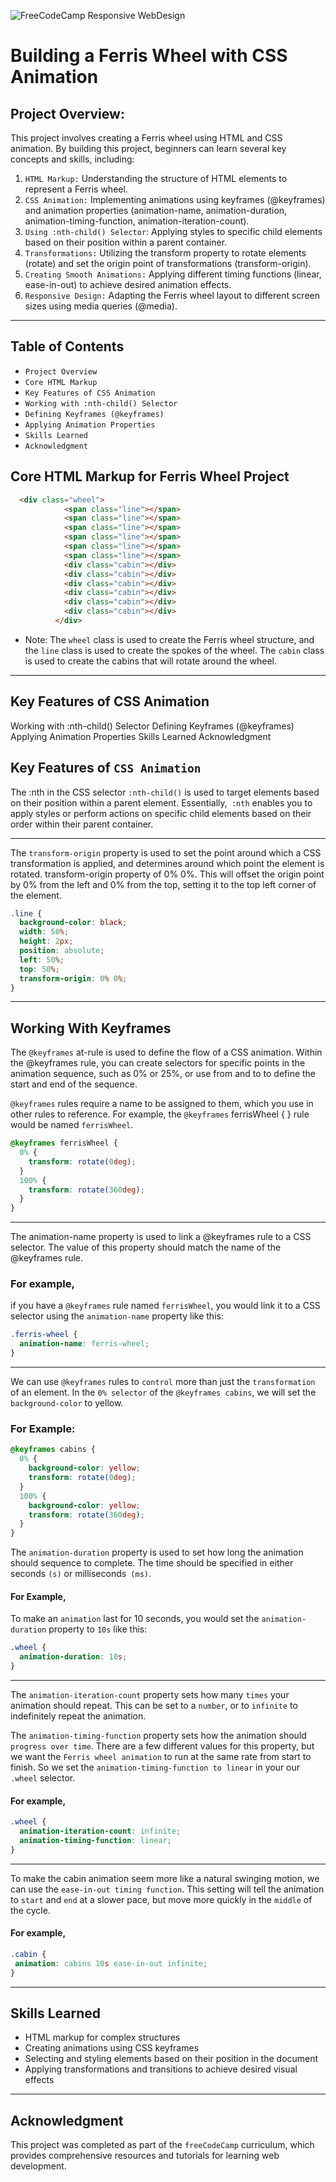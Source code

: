 ![FreeCodeCamp Responsive WebDesign](assets/ferris_wheel_image.jpg)  

# Building a Ferris Wheel with CSS Animation

## Project Overview: 
This project involves creating a Ferris wheel using HTML and CSS animation. By building this project, beginners can learn several key concepts and skills, including:

1. `HTML Markup:` Understanding the structure of HTML elements to represent a Ferris wheel.
2. `CSS Animation:` Implementing animations using keyframes (@keyframes) and animation properties (animation-name, animation-duration, animation-timing-function, animation-iteration-count).
3. `Using :nth-child() Selector`: Applying styles to specific child elements based on their position within a parent container.
4. `Transformations:` Utilizing the transform property to rotate elements (rotate) and set the origin point of transformations (transform-origin).
5. `Creating Smooth Animations:` Applying different timing functions (linear, ease-in-out) to achieve desired animation effects.
6. `Responsive Design:` Adapting the Ferris wheel layout to different screen sizes using media queries (@media).
***
## Table of Contents
+ `Project Overview`
+ `Core HTML Markup`
+ `Key Features of CSS Animation`
+ `Working with :nth-child() Selector`
+ `Defining Keyframes (@keyframes)`
+ `Applying Animation Properties`
+ `Skills Learned`
+ `Acknowledgment`

## Core HTML Markup for Ferris Wheel Project
```html
  <div class="wheel">
            <span class="line"></span>
            <span class="line"></span>
            <span class="line"></span>
            <span class="line"></span>
            <span class="line"></span>
            <span class="line"></span>
            <div class="cabin"></div>
            <div class="cabin"></div>
            <div class="cabin"></div>
            <div class="cabin"></div>
            <div class="cabin"></div>
            <div class="cabin"></div>
          </div>
``` 
+ Note: The `wheel` class is used to create the Ferris wheel structure, and the `line` class is used to create the spokes of the wheel. The `cabin` class is used to create the cabins that will rotate around the wheel.
***
## Key Features of CSS Animation
Working with :nth-child() Selector
Defining Keyframes (@keyframes)
Applying Animation Properties
Skills Learned
Acknowledgment  


## Key Features of `CSS Animation`

The :nth in the CSS selector `:nth-child()` is used to target elements based on their position within a parent element. Essentially,` :nth` enables you to apply styles or perform actions on specific child elements based on their order within their parent container.

---

The `transform-origin` property is used to set the point around which a CSS transformation is applied, and determines around which point the element is rotated.
transform-origin property of 0% 0%. This will offset the origin point by 0% from the left and 0% from the top, setting it to the top left corner of the element.

```css
.line {
  background-color: black;
  width: 50%;
  height: 2px;
  position: absolute;
  left: 50%;
  top: 50%;
  transform-origin: 0% 0%;
}
```

---
## Working With  Keyframes

The `@keyframes` at-rule is used to define the flow of a CSS animation. Within the @keyframes rule, you can create selectors for specific points in the animation sequence, such as 0% or 25%, or use from and to to define the start and end of the sequence.

`@keyframes` rules require a name to be assigned to them, which you use in other rules to reference.
For example, the `@keyframes` ferrisWheel { } rule would be named `ferrisWheel`.

```css
@keyframes ferrisWheel {
  0% {
    transform: rotate(0deg);
  }
  100% {
    transform: rotate(360deg);
  }
}
```

---

The animation-name property is used to link a @keyframes rule to a CSS selector. The value of this property should match the name of the @keyframes rule.

### For example,

if you have a `@keyframes` rule named `ferrisWheel`, you would link it to a CSS selector using the `animation-name` property like this:

```css
.ferris-wheel {
  animation-name: ferris-wheel;
}
```
---
We can use `@keyframes` rules to `control` more than just the `transformation` of an element. In the `0% selector` of the `@keyframes cabins`, we will set the `background-color` to yellow.

### For Example:
```css
@keyframes cabins {
  0% {
    background-color: yellow;
    transform: rotate(0deg);
  }
  100% {
    background-color: yellow;
    transform: rotate(360deg);
  }
}
``` 

The `animation-duration` property is used to set how long the animation should sequence to complete. The time should be specified in either seconds `(s)` or milliseconds` (ms)`.

#### For Example,

To make an `animation` last for 10 seconds, you would set the `animation-duration` property to `10s` like this:

```css
.wheel {
  animation-duration: 10s;
}
```
---

The `animation-iteration-count` property sets how many `times` your animation should repeat. This can be set to a `number`, or to `infinite` to indefinitely repeat the animation.

The `animation-timing-function` property sets how the animation should `progress over time`. There are a few different values for this property, but we want the `Ferris wheel animation` to run at the same rate from start to finish. So we set the `animation-timing-function to linear` in your our `.wheel` selector.

#### For example,

```css
.wheel {
  animation-iteration-count: infinite;
  animation-timing-function: linear;
}
```
---
To make the cabin animation seem more like a natural swinging motion, we can use the `ease-in-out timing function`. This setting will tell the animation to `start` and `end` at a slower pace, but move more quickly in the `middle` of the cycle.

#### For example,
```css
.cabin {
 animation: cabins 10s ease-in-out infinite;
}
```
---
## Skills Learned
+ HTML markup for complex structures
+ Creating animations using CSS keyframes
+ Selecting and styling elements based on their position in the document
+ Applying transformations and transitions to achieve desired visual effects
***
## Acknowledgment
This project was completed as part of the `freeCodeCamp` curriculum, which provides comprehensive resources and tutorials for learning web development.
